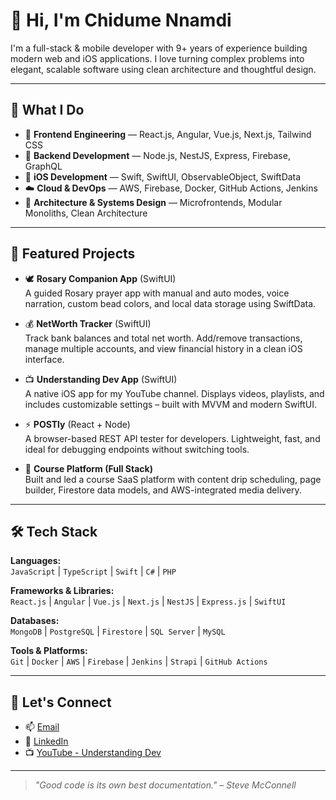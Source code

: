 # 👋 Hi, I'm Chidume Nnamdi

I'm a full-stack & mobile developer with 9+ years of experience building modern web and iOS applications. I love turning complex problems into elegant, scalable software using clean architecture and thoughtful design.

---

## 💼 What I Do

- 🎨 **Frontend Engineering** — React.js, Angular, Vue.js, Next.js, Tailwind CSS  
- 🔧 **Backend Development** — Node.js, NestJS, Express, Firebase, GraphQL  
- 📱 **iOS Development** — Swift, SwiftUI, ObservableObject, SwiftData  
- ☁️ **Cloud & DevOps** — AWS, Firebase, Docker, GitHub Actions, Jenkins  
- 🧠 **Architecture & Systems Design** — Microfrontends, Modular Monoliths, Clean Architecture

---

## 🚀 Featured Projects

- 🕊️ **Rosary Companion App** (SwiftUI)  
  A guided Rosary prayer app with manual and auto modes, voice narration, custom bead colors, and local data storage using SwiftData.

- 💰 **NetWorth Tracker** (SwiftUI)  
  Track bank balances and total net worth. Add/remove transactions, manage multiple accounts, and view financial history in a clean iOS interface.

- 📺 **Understanding Dev App** (SwiftUI)  
  A native iOS app for my YouTube channel. Displays videos, playlists, and includes customizable settings – built with MVVM and modern SwiftUI.

- ⚡ **POSTly** (React + Node)  
  A browser-based REST API tester for developers. Lightweight, fast, and ideal for debugging endpoints without switching tools.

- 🧱 **Course Platform (Full Stack)**  
  Built and led a course SaaS platform with content drip scheduling, page builder, Firestore data models, and AWS-integrated media delivery.

---

## 🛠 Tech Stack

**Languages:**  
`JavaScript` | `TypeScript` | `Swift` | `C#` | `PHP`

**Frameworks & Libraries:**  
`React.js` | `Angular` | `Vue.js` | `Next.js` | `NestJS` | `Express.js` | `SwiftUI`

**Databases:**  
`MongoDB` | `PostgreSQL` | `Firestore` | `SQL Server` | `MySQL`

**Tools & Platforms:**  
`Git` | `Docker` | `AWS` | `Firebase` | `Jenkins` | `Strapi` | `GitHub Actions`

---

## 🎯 Let's Connect

- 📫 [Email](mailto:kurtwanger40@gmail.com)  
- 💼 [LinkedIn](https://www.linkedin.com/in/chidume-nnamdi/)  
- 📺 [YouTube - Understanding Dev](https://www.youtube.com/channel/UCUCHv7YOQXWy2dsL-0IrlPw)

---

> *"Good code is its own best documentation." – Steve McConnell*
